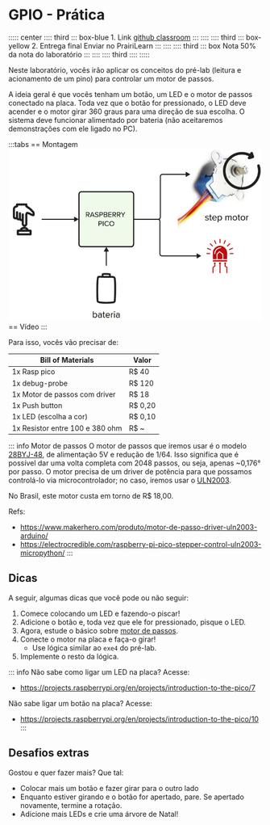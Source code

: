 # GPIO - Prática

::::: center
:::: third 
::: box-blue 1. Link 
[github classroom](https://....)
:::
::::
:::: third
::: box-yellow 2. Entrega final
Enviar no PrairiLearn
:::
::::
:::: third
::: box Nota
50% da nota do laboratório
:::
::::
:::: third
::::
:::::

Neste laboratório, vocês irão aplicar os conceitos do pré-lab (leitura e acionamento de um pino) para controlar um motor de passos.

A ideia geral é que vocês tenham um botão, um LED e o motor de passos conectado na placa. Toda vez que o botão for pressionado, o LED deve acender e o motor girar 360 graus para uma direção de sua escolha. O sistema deve funcionar alimentado por bateria (não aceitaremos demonstrações com ele ligado no PC).

:::tabs
== Montagem
![](imgs/lab-gpio-diagrama.png)
== Vídeo
<YouTube id="xx529vCDUPM"/>
:::

Para isso, vocês vão precisar de:

| Bill of Materials               | Valor   |
|---------------------------------|---------|
| 1x Rasp pico                    | R$ 40   |
| 1x debug-probe                  | R$ 120  |
| 1x Motor de passos com driver   | R$ 18   |
| 1x Push button                  | R$ 0,20 |
| 1x LED (escolha a cor)          | R$ 0,10 |
| 1x Resistor entre 100 e 380 ohm | R$ ~    |

::: info Motor de passos
O motor de passos que iremos usar é o modelo [28BYJ-48](https://www.makerhero.com/img/files/download/Datasheet_28BYJ-48.pdf), de alimentação 5V e redução de 1/64. Isso significa que é possível dar uma volta completa com 2048 passos, ou seja, apenas ~0,176° por passo. O motor precisa de um driver de potência para que possamos controlá-lo via microcontrolador; no caso, iremos usar o [ULN2003](https://www.makerhero.com/img/files/download/ULN2003A-Datasheet.pdf).

No Brasil, este motor custa em torno de R$ 18,00.

Refs:

- https://www.makerhero.com/produto/motor-de-passo-driver-uln2003-arduino/
- https://electrocredible.com/raspberry-pi-pico-stepper-control-uln2003-micropython/
:::

## Dicas

A seguir, algumas dicas que você pode ou não seguir:

1. Comece colocando um LED e fazendo-o piscar!
1. Adicione o botão e, toda vez que ele for pressionado, pisque o LED.
1. Agora, estude o básico sobre [motor de passos](https://howtomechatronics.com/tutorials/arduino/stepper-motors-and-arduino-the-ultimate-guide/).
1. Conecte o motor na placa e faça-o girar!
    - Use lógica similar ao `exe4` do pré-lab.
1. Implemente o resto da lógica.

::: info
Não sabe como ligar um LED na placa? Acesse:

- https://projects.raspberrypi.org/en/projects/introduction-to-the-pico/7

Não sabe ligar um botão na placa? Acesse:

- https://projects.raspberrypi.org/en/projects/introduction-to-the-pico/10
:::

## Desafios extras

Gostou e quer fazer mais? Que tal:

- Colocar mais um botão e fazer girar para o outro lado
- Enquanto estiver girando e o botão for apertado, pare. Se apertado novamente, termine a rotação.
- Adicione mais LEDs e crie uma árvore de Natal!
